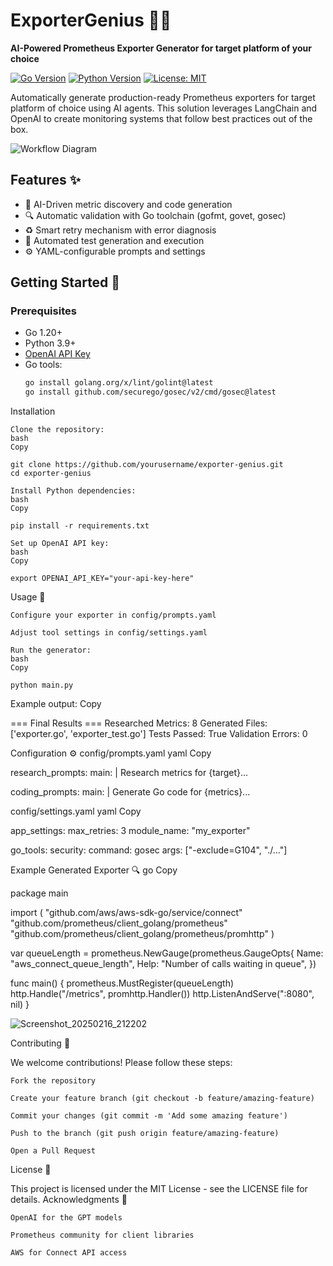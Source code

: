 # ExporterGenius 🚀🤖

**AI-Powered Prometheus Exporter Generator for target platform of your choice**

[![Go Version](https://img.shields.io/badge/Go-1.20%2B-blue)](https://golang.org/)
[![Python Version](https://img.shields.io/badge/Python-3.9%2B-blue)](https://www.python.org/)
[![License: MIT](https://img.shields.io/badge/License-MIT-yellow.svg)](https://opensource.org/licenses/MIT)

Automatically generate production-ready Prometheus exporters for target platform of choice using AI agents. This solution leverages LangChain and OpenAI to create monitoring systems that follow best practices out of the box.

![Workflow Diagram](https://via.placeholder.com/800x400.png?text=AI+Agent+Workflow+Diagram)

## Features ✨

- 🧠 AI-Driven metric discovery and code generation
- 🔍 Automatic validation with Go toolchain (gofmt, govet, gosec)
- ♻️ Smart retry mechanism with error diagnosis
- 🧪 Automated test generation and execution
- ⚙️ YAML-configurable prompts and settings

## Getting Started 🚀

### Prerequisites

- Go 1.20+
- Python 3.9+
- [OpenAI API Key](https://platform.openai.com/api-keys)
- Go tools:
  ```bash
  go install golang.org/x/lint/golint@latest
  go install github.com/securego/gosec/v2/cmd/gosec@latest

Installation

    Clone the repository:
    bash
    Copy

    git clone https://github.com/yourusername/exporter-genius.git
    cd exporter-genius

    Install Python dependencies:
    bash
    Copy

    pip install -r requirements.txt

    Set up OpenAI API key:
    bash
    Copy

    export OPENAI_API_KEY="your-api-key-here"

Usage 📖

    Configure your exporter in config/prompts.yaml

    Adjust tool settings in config/settings.yaml

    Run the generator:
    bash
    Copy

    python main.py

Example output:
Copy

=== Final Results ===
Researched Metrics: 8
Generated Files: ['exporter.go', 'exporter_test.go']
Tests Passed: True
Validation Errors: 0

Configuration ⚙️
config/prompts.yaml
yaml
Copy

research_prompts:
  main: |
    Research metrics for {target}...
    
coding_prompts:
  main: |
    Generate Go code for {metrics}...

config/settings.yaml
yaml
Copy

app_settings:
  max_retries: 3
  module_name: "my_exporter"

go_tools:
  security:
    command: gosec
    args: ["-exclude=G104", "./..."]

Example Generated Exporter 🔍
go
Copy

package main

import (
    "github.com/aws/aws-sdk-go/service/connect"
    "github.com/prometheus/client_golang/prometheus"
    "github.com/prometheus/client_golang/prometheus/promhttp"
)

var queueLength = prometheus.NewGauge(prometheus.GaugeOpts{
    Name: "aws_connect_queue_length",
    Help: "Number of calls waiting in queue",
})

func main() {
    prometheus.MustRegister(queueLength)
    http.Handle("/metrics", promhttp.Handler())
    http.ListenAndServe(":8080", nil)
}

![Screenshot_20250216_212202](https://github.com/user-attachments/assets/d0acb2fe-4f22-42f8-8b4e-cf36a8281567)

Contributing 🤝

We welcome contributions! Please follow these steps:

    Fork the repository

    Create your feature branch (git checkout -b feature/amazing-feature)

    Commit your changes (git commit -m 'Add some amazing feature')

    Push to the branch (git push origin feature/amazing-feature)

    Open a Pull Request

License 📄

This project is licensed under the MIT License - see the LICENSE file for details.
Acknowledgments 🙏

    OpenAI for the GPT models

    Prometheus community for client libraries

    AWS for Connect API access

